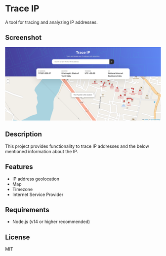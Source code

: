 # Trace IP

A tool for tracing and analyzing IP addresses.

## Screenshot

![Project Screenshot](./screenshot.png)

## Description

This project provides functionality to trace IP addresses and the below mentioned information about the IP.

## Features

- IP address geolocation
- Map
- Timezone
- Internet Service Provider

## Requirements

- Node.js (v14 or higher recommended)

## License

MIT
